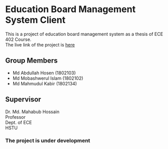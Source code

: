 # Education Board Management System Client

This is a project of education board management system as a thesis of ECE 402 Course. <br/>
The live link of the project is [here](https://eboardmgt.web.app/)

## Group Members

- Md Abdullah Hosen (1802103)
- Md Mobashwerul Islam (1802102)
- Md Mahmudul Kabir (1802134)

## Supervisor

Dr. Md. Mahabub Hossain <br/>
Professor <br/>
Dept. of ECE <br/>
HSTU

### The project is under development
